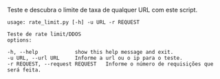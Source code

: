 Teste e descubra o limite de taxa de qualquer URL com este script.

	usage: rate_limit.py [-h] -u URL -r REQUEST
	
	Teste de rate limit/DDOS
	options:

    -h, --help            show this help message and exit.
    -u URL, --url URL     Informe a url ou o ip para o teste.
    -r REQUEST, --request REQUEST   Informe o número de requisições que será feita.
	
